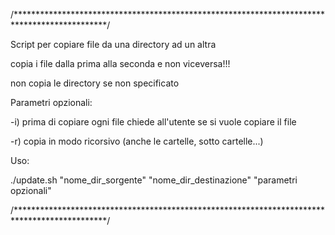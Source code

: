 /*********************************************************************************************/

Script per copiare file da una directory ad un altra

copia i file dalla prima alla seconda e non viceversa!!!

non copia le directory se non specificato

Parametri opzionali:

-i) prima di copiare ogni file chiede all'utente se si vuole copiare il file

-r) copia in modo ricorsivo (anche le cartelle, sotto cartelle...)

Uso:

./update.sh "nome_dir_sorgente" "nome_dir_destinazione" "parametri opzionali"

/*********************************************************************************************/
